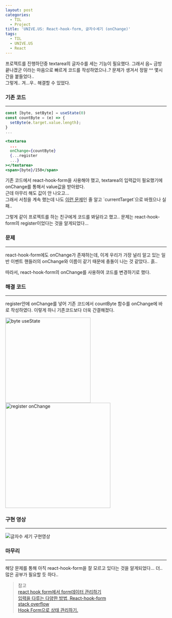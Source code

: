 ```yaml
---
layout: post
categories:
  - TIL
  - Project
title: 'UNIVE.US: React-hook-form, 글자수세기 (onChange)'
tags:
  - TIL
  - UNIVE.US
  - React
---
```


프로젝트를 진행하던중 textarea의 글자수를 세는 기능이 필요했다. 그래서 음~ 금방 끝나겠군 이라는 마음으로 빠르게 코드를 작성하였으나..? 문제가 생겨서 정말 ^^ 몇시간을 붙들었다..  
그렇게.. 겨...우.. 해결할 수 있었다.

### **기존 코드**

---

```jsx
const [byte, setByte] = useState(0)
const countByte = (e) => {
  setByte(e.target.value.length);
}
...

<textarea
  ...
  onChange={countByte}
  {...register
  ...}
></textarea>
<span>{byte}/150</span>
```

기존 코드에서 react-hook-form을 사용해야 했고, textarea의 입력값이 필요했기에 onChange를 통해서 value값을 받아왔다.  
근데 아무리 해도 값이 안 나오고...  
그래서 서칭을 계속 했는데 나도 [이런 문제]('https://velog.io/@ez0ez0/%EB%A6%AC%EC%95%A1%ED%8A%B8-onClick%EC%9D%B4-%EC%95%88%EB%90%98%EB%8A%94-%EB%AC%B8%EC%A0%9C-data-value')인 줄 알고 `currentTarget`으로 바꿨으나 실패..

그렇게 같이 프로젝트를 하는 친구에게 코드를 봐달라고 했고.. 문제는 react-hook-form의 register이었다는 것을 알게되었다...

### **문제**

---

react-hook-form에도 onChange가 존재하는데, 이게 우리가 가장 널리 알고 있는 일반 이벤트 핸들러의 onChange와 이름이 같기 때문에 충돌이 나는 것 같았다.. 흙..

따라서, react-hook-form의 onChange를 사용하여 코드를 변경하기로 했다.

### **해결 코드**

---

register안에 onChange를 넣어 기존 코드에서 countByte 함수를 onChange에 바로 작성하였다. 이렇게 하니 기존코드보다 더욱 간결해졌다.

<img width="266" alt="byte useState" src="https://github.com/soi-ha/soi-ha.github.io/assets/77609591/4c82f2f4-5e2c-4e00-8b14-175f080738c3">
<img width="328" alt="register onChange" src="https://github.com/soi-ha/soi-ha.github.io/assets/77609591/4ceba6a0-d937-4e62-8e79-64d86298c3c8">

### **구현 영상**

---

![글자수 세기 구현영상](https://github.com/soi-ha/soi-ha.github.io/assets/77609591/b23abc2a-e63e-439b-b3ca-cf8520f1d7cd)

### **마무리**

---

해당 문제를 통해 아직 react-hook-form을 잘 모르고 있다는 것을 알게되었다... 더.. 많은 공부가 필요할 듯 하다..

> 참고  
> [react hook form에서 form데이터 관리하기](https://velog.io/@rlorxl/react-hook-form-%EA%B4%80%EB%A0%A8-%EC%9D%B4%EC%8A%88#1register%EC%98%B5%EC%85%98%EC%9D%98-onchange%EC%99%80-%EC%9D%BC%EB%B0%98-onchange%EC%9D%98-%EC%B0%A8%EC%9D%B4)  
> [입력을 다루는 다양한 방법, React-hook-form](https://so-so.dev/react/form-handling/)  
> [stack overflow](https://stackoverflow.com/questions/66936135/react-hook-form-how-to-can-i-use-onchange-on-react-hook-form-version-7-0)  
> [Hook Form으로 상태 관리하기.](https://velog.io/@leitmotif/Hook-Form%EC%9C%BC%EB%A1%9C-%EC%83%81%ED%83%9C-%EA%B4%80%EB%A6%AC%ED%95%98%EA%B8%B0#%ED%95%98%EC%A7%80%EB%A7%8C-react-hook-form%EC%9D%98-%EA%B2%BD%EC%9A%B0)

